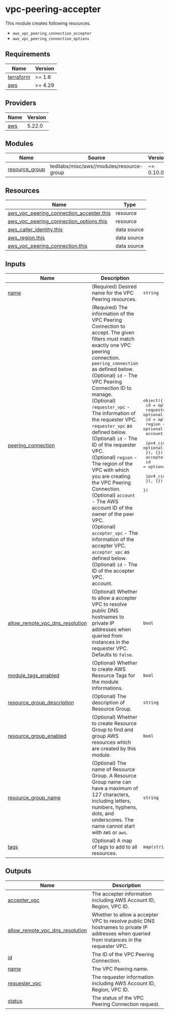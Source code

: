 # vpc-peering-accepter

This module creates following resources.

- `aws_vpc_peering_connection_accepter`
- `aws_vpc_peering_connection_options`

<!-- BEGIN_TF_DOCS -->
## Requirements

| Name | Version |
|------|---------|
| <a name="requirement_terraform"></a> [terraform](#requirement\_terraform) | >= 1.6 |
| <a name="requirement_aws"></a> [aws](#requirement\_aws) | >= 4.29 |

## Providers

| Name | Version |
|------|---------|
| <a name="provider_aws"></a> [aws](#provider\_aws) | 5.22.0 |

## Modules

| Name | Source | Version |
|------|--------|---------|
| <a name="module_resource_group"></a> [resource\_group](#module\_resource\_group) | tedilabs/misc/aws//modules/resource-group | ~> 0.10.0 |

## Resources

| Name | Type |
|------|------|
| [aws_vpc_peering_connection_accepter.this](https://registry.terraform.io/providers/hashicorp/aws/latest/docs/resources/vpc_peering_connection_accepter) | resource |
| [aws_vpc_peering_connection_options.this](https://registry.terraform.io/providers/hashicorp/aws/latest/docs/resources/vpc_peering_connection_options) | resource |
| [aws_caller_identity.this](https://registry.terraform.io/providers/hashicorp/aws/latest/docs/data-sources/caller_identity) | data source |
| [aws_region.this](https://registry.terraform.io/providers/hashicorp/aws/latest/docs/data-sources/region) | data source |
| [aws_vpc_peering_connection.this](https://registry.terraform.io/providers/hashicorp/aws/latest/docs/data-sources/vpc_peering_connection) | data source |

## Inputs

| Name | Description | Type | Default | Required |
|------|-------------|------|---------|:--------:|
| <a name="input_name"></a> [name](#input\_name) | (Required) Desired name for the VPC Peering resources. | `string` | n/a | yes |
| <a name="input_peering_connection"></a> [peering\_connection](#input\_peering\_connection) | (Required) The information of the VPC Peering Connection to accept. The given filters must match exactly one VPC peering connection. `peering_connection` as defined below.<br>    (Optional) `id` - The VPC Peering Connection ID to manage.<br>    (Optional) `requester_vpc` - The information of the requester VPC. `requester_vpc` as defined below.<br>      (Optional) `id` - The ID of the requester VPC.<br>      (Optional) `region` - The region of the VPC with which you are creating the VPC Peering Connection.<br>      (Optional) `account` - The AWS account ID of the owner of the peer VPC.<br>    (Optional) `accepter_vpc` - The information of the accepter VPC. `accepter_vpc` as defined below.<br>      (Optional) `id` - The ID of the accepter VPC.<br>  account. | <pre>object({<br>    id = optional(string)<br>    requester_vpc = optional(object({<br>      id      = optional(string)<br>      region  = optional(string)<br>      account = optional(string)<br><br>      ipv4_cidr = optional(string)<br>    }), {})<br>    accepter_vpc = optional(object({<br>      id = optional(string)<br><br>      ipv4_cidr = optional(string)<br>    }), {})<br>  })</pre> | n/a | yes |
| <a name="input_allow_remote_vpc_dns_resolution"></a> [allow\_remote\_vpc\_dns\_resolution](#input\_allow\_remote\_vpc\_dns\_resolution) | (Optional) Whether to allow a accepter VPC to resolve public DNS hostnames to private IP addresses when queried from instances in the requester VPC. Defaults to `false`. | `bool` | `false` | no |
| <a name="input_module_tags_enabled"></a> [module\_tags\_enabled](#input\_module\_tags\_enabled) | (Optional) Whether to create AWS Resource Tags for the module informations. | `bool` | `true` | no |
| <a name="input_resource_group_description"></a> [resource\_group\_description](#input\_resource\_group\_description) | (Optional) The description of Resource Group. | `string` | `"Managed by Terraform."` | no |
| <a name="input_resource_group_enabled"></a> [resource\_group\_enabled](#input\_resource\_group\_enabled) | (Optional) Whether to create Resource Group to find and group AWS resources which are created by this module. | `bool` | `true` | no |
| <a name="input_resource_group_name"></a> [resource\_group\_name](#input\_resource\_group\_name) | (Optional) The name of Resource Group. A Resource Group name can have a maximum of 127 characters, including letters, numbers, hyphens, dots, and underscores. The name cannot start with `AWS` or `aws`. | `string` | `""` | no |
| <a name="input_tags"></a> [tags](#input\_tags) | (Optional) A map of tags to add to all resources. | `map(string)` | `{}` | no |

## Outputs

| Name | Description |
|------|-------------|
| <a name="output_accepter_vpc"></a> [accepter\_vpc](#output\_accepter\_vpc) | The accepter information including AWS Account ID, Region, VPC ID. |
| <a name="output_allow_remote_vpc_dns_resolution"></a> [allow\_remote\_vpc\_dns\_resolution](#output\_allow\_remote\_vpc\_dns\_resolution) | Whether to allow a accepter VPC to resolve public DNS hostnames to private IP addresses when queried from instances in the requester VPC. |
| <a name="output_id"></a> [id](#output\_id) | The ID of the VPC Peering Connection. |
| <a name="output_name"></a> [name](#output\_name) | The VPC Peering name. |
| <a name="output_requester_vpc"></a> [requester\_vpc](#output\_requester\_vpc) | The requester information including AWS Account ID, Region, VPC ID. |
| <a name="output_status"></a> [status](#output\_status) | The status of the VPC Peering Connection request. |
<!-- END_TF_DOCS -->
